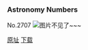 ### Astronomy Numbers
No.2707
![图片不见了~~~](https://imgs.xkcd.com/comics/astronomy_numbers.png)

[原址](https://xkcd.com//2707) [下载](https://imgs.xkcd.com/comics/astronomy_numbers.png)

